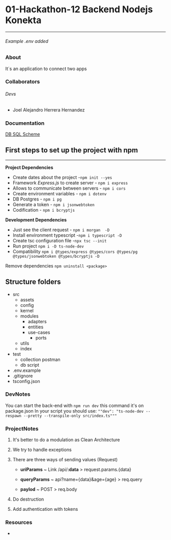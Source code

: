 # 01-Hackathon-12 Backend Nodejs Konekta

---

###### Example .env added

### About 

It´s an application to connect two apps
### Collaborators

###### Devs
- Joel Alejandro Herrera Hernandez 

### Documentation

[DB SQL Scheme]() 

## First steps to set up the project with npm 

---

**Project Dependencies**

  + Create dates about the project -`npm init --yes`
  + Framework _Express.js_ to create server - `npm i express`
  + Allows to communicate between servers - `npm i cors`
  + Create environment variables - `npm i dotenv`
  + DB Postgres - `npm i pg`
  + Generate a token - `npm i jsonwebtoken`
  + Codification - `npm i bcryptjs`


  **Development Dependencies**

 + Just see the client request  - `npm i morgan  -D`
 + Install environment typescript -`npm i typescript -D`
 + Create tsc configuration file -`npx tsc --init`
 + Run project `npm i -D ts-node-dev`
 + Compatibility  `npm i @types/express @types/cors @types/pg @types/jsonwebtoken @types/bcryptjs -D`

Remove dependencies `npm uninstall <package>`

## Structure folders 

- src
  - assets
  - config
  - kernel
  - modules
    - adapters
    - entities
    - use-cases
      - ports
  - utils
  - index
- test 
  - collection postman
  - db script
- .env.example
- .gitignore
- tsconfig.json


### DevNotes

You can start the back-end with `npm run dev` this command it's on package.json
In your script you should use:
`""dev": "ts-node-dev --respawn --pretty --transpile-only src/index.ts"""`

[//]: # (`"dev": "concurrently \"tsc --watch\" \"nodemon dist/index.js\""`)

### ProjectNotes

1. It's better to do a modulation as Clean Architecture
2. We try to handle exceptions
3. There are three ways of sending values (Request)

   -  **uriParams** ~ Link /api/**:data** > request.params.{data}
   
   -  **queryParams** ~ api?name={data}&age={age} > req.query
   
   -  **paylod** ~ POST > req.body
   
4. Do destruction 
5. Add authentication with tokens


### Resources

- 